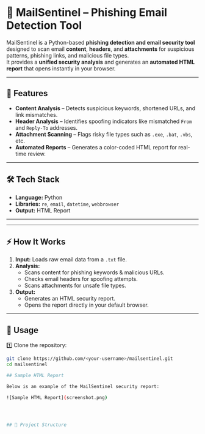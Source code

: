 # 📧 MailSentinel – Phishing Email Detection Tool

MailSentinel is a Python-based **phishing detection and email security tool** designed to scan email **content**, **headers**, and **attachments** for suspicious patterns, phishing links, and malicious file types.  
It provides a **unified security analysis** and generates an **automated HTML report** that opens instantly in your browser.

---

## 🚀 Features
- **Content Analysis** – Detects suspicious keywords, shortened URLs, and link mismatches.
- **Header Analysis** – Identifies spoofing indicators like mismatched `From` and `Reply-To` addresses.
- **Attachment Scanning** – Flags risky file types such as `.exe`, `.bat`, `.vbs`, etc.
- **Automated Reports** – Generates a color-coded HTML report for real-time review.

---

## 🛠️ Tech Stack
- **Language:** Python  
- **Libraries:** `re`, `email`, `datetime`, `webbrowser`  
- **Output:** HTML Report

---


---

## ⚡ How It Works
1. **Input:** Loads raw email data from a `.txt` file.
2. **Analysis:**
   - Scans content for phishing keywords & malicious URLs.
   - Checks email headers for spoofing attempts.
   - Scans attachments for unsafe file types.
3. **Output:**  
   - Generates an HTML security report.
   - Opens the report directly in your default browser.

---

## 📌 Usage
1️⃣ Clone the repository:
```bash
git clone https://github.com/<your-username>/mailsentinel.git
cd mailsentinel

## Sample HTML Report

Below is an example of the MailSentinel security report:

![Sample HTML Report](screenshot.png)




## 📂 Project Structure



